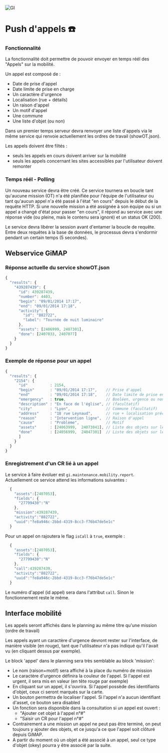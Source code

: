 ![GI](http://gismartware.com/images/logo.png) 

# Push d'appels :telephone:

### Fonctionnalité

La fonctionnalité doit permettre de pouvoir envoyer en temps réél des "Appels" sur la mobilité. 

Un appel est composé de : 
* Date de prise d'appel
* Date limite de prise en charge
* Un caractère d'urgence
* Localisation (rue + détails)
* Un raison d'appel 
* Un motif d'appel 
* Une commune
* Une liste d'objet (ou non)

Dans un premier temps serveur devra renvoyer une liste d'appels via le même service qui renvoie actuellement les ordres de travail (showOT.json).

Les appels doivent être filtés : 
* seuls les appels en cours doivent arriver sur la mobilité
* seuls les appels concernant les sites accessibles par l'utilisateur doivent remonter

### Temps réél - Polling

Un nouveau service devra être créé. Ce service tournera en boucle tant qu'aucune mission (OT) n'a été planifiée pour l'équipe de l'utilisateur ou tant qu'aucun appel n'a été passé à l'état "en cours" depuis le début de la requête HTTP. Si une nouvelle mission a été assignée à son équipe ou si un appel a changé d'état pour passer "en cours", il répond au service avec une réponse vide (ou pleine, mais le contenu sera ignoré) et un status OK (200).

Le service devra libérer la session avant d'entamer la boucle de requête. Entre deux requêtes à la base de données, le processus devra s'endormir pendant un certain temps (5 secondes). 

## Webservice GiMAP 

### Réponse actuelle du service showOT.json

```javascript
{
  "results": {
    "439287439": {
      "id": 439287439,
      "number": 4403,
      "begin": "09/01/2014 17:17",
      "end": "09/01/2014 17:18",
      "activity": {
        "id": "882722",
        "label": "Tournée de nuit luminaire"
      },
      "assets": [2406999, 2407301],
      "done": [2407033, 2407077]
    }
  }
}
```

### Exemple de réponse pour un appel

```javascript
{
  "results": {
    "2154": {
      "id"          : 2154,
      "begin"       : "09/01/2014 17:17",    // Prise d'appel
      "end"         : "09/01/2014 17:18",    // Date limite de prise en charge
      "emergency"   : true,                  // Booléen, urgence ou non
      "description" : "En face de l'église", // (facultatif)
      "city"        : "Lyon",                // Commune (facultatif)
      "address"     : "18 rue Leynaud",      // rue + localisation précise (facultatif)
      "reason"      : "Intervention ligne",  // Raison d'appel
      "cause"       : "Problème",            // Motif
      "assets"      : [24063999,  24073041], // Liste des objets sur lequels il pourrait y avoir un CR (facultatif)
      "done"        : [24056999,  24047301]  // Liste des objets sur lequels un CR a déjà été saisi (facultatif)
      ]
    }
  }
}
```

### Enregistrement d'un CR lié à un appel

Le service à faire évoluer est `gi.maintenance.mobility.report`. Actuellement ce service attend les informations suivantes :

```javascript
  {
    "assets":[2407053],
    "fields": {
      "27799430":"N"
    },
    "mission":439287439,
    "activity":"882722",
    "uuid":"fe8a946c-2bbd-4319-8cc3-f76b47de5e1c"
  }
```

Pour un appel on rajoutera le flag `isCall` à `true`, exemple : 

```javascript
  {
    "assets":[2407053],
    "fields": {
      "27799430":"N"
    },
    "call":439287439,
    "activity":"882722",
    "uuid":"fe8a946c-2bbd-4319-8cc3-f76b47de5e1c"
  }
```

Le numéro d'appel (id appel) sera dans l'attribut `call`. Sinon le fonctionnement reste le même.

## Interface mobilité

Les appels seront affichés dans le planning au même titre qu'une mission (ordre de travail)

Les appels ayant un caractère d'urgence devront rester sur l'interface, de manière visible (en rouge), tant que l'utilisateur n'a pas indiqué qu'il l'avait vu (en cliquant dessus par exemple).

Le block 'appel' dans le planning sera très semblable au block 'mission':
* Le nom (raison+motif) sera affiché à la place du numéro de mission 
* Le caractère d'urgence définira la couleur de l'appel. Si l'appel est urgent, il sera mis en valeur (en tête rouge par exemple)
* En cliquant sur un appel, il s'ouvrira. Si l'appel possède des identifiants d'objet, ceux ci seront marqués sur la carte.
* Un bouton permettra de localiser l'appel. Si l'appel n'a aucun identifiant d'asset, ce bouton sera disabled 
* Un fonction sera disponible dans la consultation si un appel est ouvert : 
  - "Ajouter cet objet à l'appel n°#"
  - "Saisir un CR pour l'appel n°#"
* Contrairement a une mission un appel ne peut pas être terminé, on peut toujours y ajouter des objets, et ce jusqu'a ce que l'appel soit clôturé depuis GiMAP.
* A partir du moment où un objet a été associé à un appel, seul ce type d'objet (okey) pourra y être associé par la suite. 
